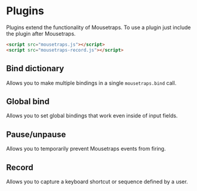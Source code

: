 # Plugins

Plugins extend the functionality of Mousetraps.  To use a plugin just include the plugin after Mousetraps.

```html
<script src="mousetraps.js"></script>
<script src="mousetraps-record.js"></script>
```

## Bind dictionary

Allows you to make multiple bindings in a single ``mousetraps.bind`` call.

## Global bind

Allows you to set global bindings that work even inside of input fields.

## Pause/unpause

Allows you to temporarily prevent Mousetraps events from firing.

## Record

Allows you to capture a keyboard shortcut or sequence defined by a user.
